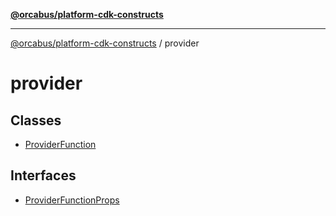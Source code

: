 [**@orcabus/platform-cdk-constructs**](../../../README.md)

***

[@orcabus/platform-cdk-constructs](../../../README.md) / provider

# provider

## Classes

- [ProviderFunction](classes/ProviderFunction.md)

## Interfaces

- [ProviderFunctionProps](interfaces/ProviderFunctionProps.md)
